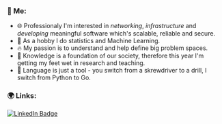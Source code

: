 
### :low_brightness: Me:

- :globe_with_meridians: Professionaly I'm interested in *networking*, *infrastructure* and *developing* meaningful software which's scalable, reliable and secure.
- 🤔 As a hobby I do statistics and Machine Learning.
- :fire: My passion is to understand and help define big problem spaces.
- 🌱 Knowledge is a foundation of our society, therefore this year I'm getting my feet wet in research and teaching.
- 💬 Language is just a tool - you switch from a skrewdriver to a drill, I switch from Python to Go.

### 🌍 Links:

[![LinkedIn Badge](https://img.shields.io/badge/-Linked%20In-9cf?style=for-the-badge)](https://www.linkedin.com/in/mykyta-muravytskyi-147030220)
